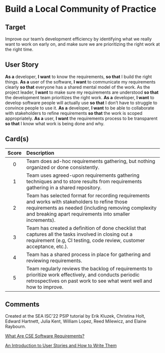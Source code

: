 # Build a Local Community of Practice

## Target

Improve our team’s development efficiency by identifying what we really want to work on early on, and make sure we are prioritizing the right work at the right time.


## User Story

**As a** developer, **I want** to know the requirements, **so that** I build the right things.
**As a** user of the software, **I want** to communicate my requirements clearly **so that** everyone has a shared mental model of the work.
As the project leader, **I want** to make sure my requirements are understood **so that** the development team prioritizes the right work.
**As a** developer, **I want** to develop software people will actually use **so that** I don’t have to struggle to convince people to use it.
**As a** developer, **I want** to be able to collaborate with stakeholders to refine requirements **so that** the work is scoped appropriately.
**As a** user, **I want** the requirements process to be transparent **so that** I know what work is being done and why.


## Card(s)

| Score         | Description |
| :-------------: | :------------- |
| 0 | Team does ad-hoc requirements gathering, but nothing organized or done consistently. |
| 1 | Team uses agreed-upon requirements gathering techniques and to store results from requirements gathering in a shared repository. |
| 2 | Team has selected format for recording requirements and works with stakeholders to refine those requirements as needed (including removing complexity and breaking apart requirements into smaller increments). | 
| 3 | Team has created a definition of done checklist that captures all the tasks involved in closing out a requirement (e.g, CI testing, code review, customer acceptance, etc.). |
| 4 | Team has a shared process in place for gathering and reviewing requirements.| 
| 5 | Team regularly reviews the backlog of requirements to prioritize work effectively, and conducts periodic retrospectives on past work to see what went well and how to improve.|


## Comments
Created at the SEA ISC'22 PSIP tutorial by Erik Kluzek, Christina Holt, Edward Hartnett, Julia Kent, William Lopez, Reed Milewicz, and Elaine Raybourn.

[What Are CSE Software Requirements?](https://bssw.io/items/what-are-cse-software-requirements)

[An Introduction to User Stories and How to Write Them](https://bssw.io/items/an-introduction-to-user-stories-and-how-to-write-them)
